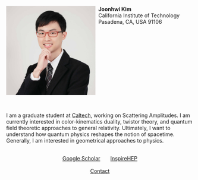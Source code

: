 <div class="container">
  <div style="float:left">
    <img src="/images/amiti22-8a-square-qual3.jpg" style="max-height:240px">
    &nbsp;
    <hr style="visibility:hidden">
  </div>
  <p>
    <b>Joonhwi Kim</b>
    <br>
    California Institute of Technology
    <br>
    Pasadena, CA, USA 91106
  </p>
  <br clear="all">
  <p>
    <!-- I am a graduate student at Caltech, working on Scattering Amplitudes. In a sense, I am a “relativist” learning how to rethink the very notion of spacetime and gravity from amplitudes in quantum field theory. Specifically, my current interests are color-kinematics duality and twistor theory. More generally, I am interested in geometrical approaches to physics. -->
    I am a graduate student at <a href="https://pma.caltech.edu/people/joonhwi-kim">Caltech</a>,
    working on Scattering Amplitudes.
    I am currently interested in 
    color-kinematics duality,
    twistor theory,
    and quantum field theoretic approaches to general relativity.
    Ultimately, I want to understand how quantum physics reshapes the notion of spacetime.
    Generally, I am interested in geometrical approaches to physics.
  </p>
</div>

<div class="container">
  <p style="text-align:center">
    <br>
    <a href="https://scholar.google.com/citations?user=A15RZN4AAAAJ">Google Scholar</a>
    &nbsp;&nbsp;&nbsp;&nbsp;&nbsp;
    <a href="https://inspirehep.net/authors/1926101">InspireHEP</a>
    <br>
    &nbsp;
    <br>
    <a href="/contact/index.html">Contact </a>
  </p>
</div>

